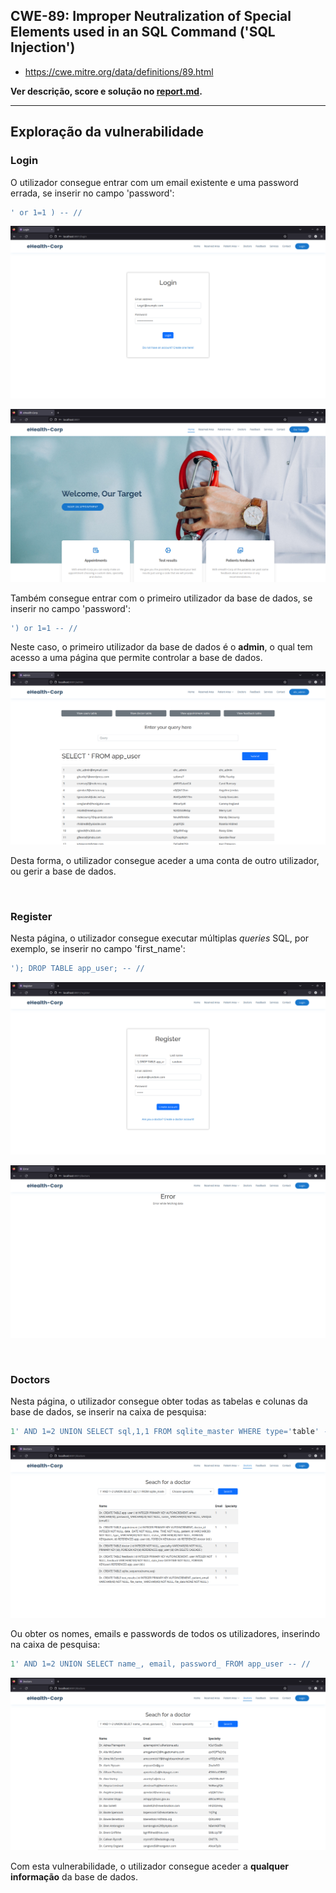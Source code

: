 ## CWE-89: Improper Neutralization of Special Elements used in an SQL Command ('SQL Injection')
- https://cwe.mitre.org/data/definitions/89.html

**Ver descrição, score e solução no [report.md](../report.md#cwe-89-improper-neutralization-of-special-elements-used-in-an-sql-command-sql-injection).**

---
## Exploração da vulnerabilidade

### Login

O utilizador consegue entrar com um email existente e uma password errada, se inserir no campo 'password':
```sql
' or 1=1 ) -- //
```

![CWE-89](images/CWE-89_image1.png)

![CWE-89](images/CWE-89_image2.png)

Também consegue entrar com o primeiro utilizador da base de dados, se inserir no campo 'password':
```sql
') or 1=1 -- //
```

Neste caso, o primeiro utilizador da base de dados é o **admin**, o qual tem acesso a uma página que permite controlar a base de dados.

![CWE-89](images/CWE-89_image3.png)

Desta forma, o utilizador consegue aceder a uma conta de outro utilizador, ou gerir a base de dados.

<br>

### Register
Nesta página, o utilizador consegue executar múltiplas *queries* SQL, por exemplo, se inserir no campo 'first_name':
```sql
'); DROP TABLE app_user; -- //
```

![CWE-89](images/CWE-89_image4.png)

![CWE-89](images/CWE-89_image5.png)

<br>

### Doctors
Nesta página, o utilizador consegue obter todas as tabelas e colunas da base de dados, se inserir na caixa de pesquisa:
```sql
1' AND 1=2 UNION SELECT sql,1,1 FROM sqlite_master WHERE type='table' -- //
```

![CWE-89](images/CWE-89_image6.png)

Ou obter os nomes, emails e passwords de todos os utilizadores, inserindo na caixa de pesquisa:
```sql
1' AND 1=2 UNION SELECT name_, email, password_ FROM app_user -- //
```

![CWE-89](images/CWE-89_image7.png)

Com esta vulnerabilidade, o utilizador consegue aceder a **qualquer informação** da base de dados.
